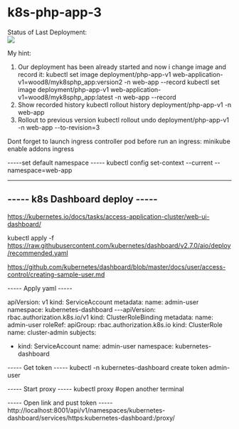 # k8s-php-app-3

Status of Last Deployment:<br>
<img src="https://github.com/gitwood8/k8s-php-app-1/workflows/***************/badge.svg?branch=main"><br>

My hint:
1. Our deployment has been already started and now i change image and record it:
kubectl set image deployment/php-app-v1 web-application-v1=wood8/myk8sphp_app:version2 -n web-app --record
kubectl set image deployment/php-app-v1 web-application-v1=wood8/myk8sphp_app:latest -n web-app --record
2. Show recorded history
kubectl rollout history deployment/php-app-v1 -n web-app
3. Rollout to previous version
kubectl rollout undo deployment/php-app-v1 -n web-app --to-revision=3

Dont forget to launch ingress controller pod before run an ingress:
minikube enable addons ingress

-----set default namespace -----
kubectl config set-context --current --namespace=web-app

--------------------------------
----- k8s Dashboard deploy -----
--------------------------------
https://kubernetes.io/docs/tasks/access-application-cluster/web-ui-dashboard/

kubectl apply -f https://raw.githubusercontent.com/kubernetes/dashboard/v2.7.0/aio/deploy/recommended.yaml

https://github.com/kubernetes/dashboard/blob/master/docs/user/access-control/creating-sample-user.md

----- Apply yaml -----

apiVersion: v1
kind: ServiceAccount
metadata:
  name: admin-user
  namespace: kubernetes-dashboard
---apiVersion: rbac.authorization.k8s.io/v1
kind: ClusterRoleBinding
metadata:
  name: admin-user
roleRef:
  apiGroup: rbac.authorization.k8s.io
  kind: ClusterRole
  name: cluster-admin
subjects:
- kind: ServiceAccount
  name: admin-user
  namespace: kubernetes-dashboard

----- Get token  -----
kubectl -n kubernetes-dashboard create token admin-user

----- Start proxy  -----
kubectl proxy
#open another terminal

----- Open link and pust token -----
http://localhost:8001/api/v1/namespaces/kubernetes-dashboard/services/https:kubernetes-dashboard:/proxy/
